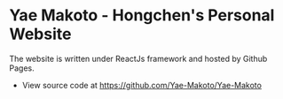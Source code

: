 # Yae Makoto - Hongchen's Personal Website

The website is written under ReactJs framework and hosted by Github Pages.

- View source code at https://github.com/Yae-Makoto/Yae-Makoto